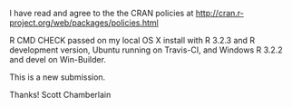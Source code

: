 I have read and agree to the the CRAN policies at
http://cran.r-project.org/web/packages/policies.html

R CMD CHECK passed on my local OS X install with R 3.2.3 and
R development version, Ubuntu running on Travis-CI, and Windows
R 3.2.2 and devel on Win-Builder.

This is a new submission.

Thanks!
Scott Chamberlain

